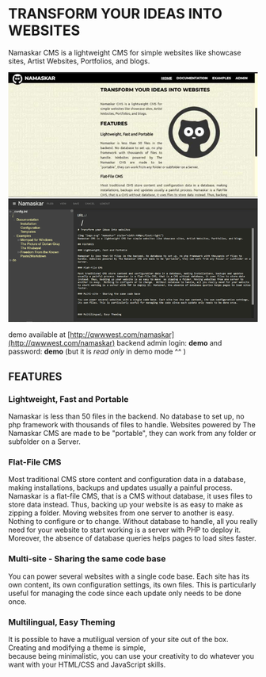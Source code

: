 TRANSFORM YOUR IDEAS INTO WEBSITES
==================================
 
Namaskar CMS is a lightweight CMS for simple websites like showcase sites, Artist Websites, Portfolios, and blogs.

![Namaskar Frontend](media/img/namaskar-frontend.jpg)
![Namaskar Backend](media/img/namaskar.png)

demo available at [http://qwwwest.com/namaskar](http://qwwwest.com/namaskar)
backend admin login: **demo** and password: **demo** 
(but it is *read only* in demo mode ^^ )

FEATURES
--------

### Lightweight, Fast and Portable

Namaskar is less than 50 files in the backend. No database to set up, no php framework with thousands of files to handle. Websites powered by The Namaskar CMS are made to be "portable", they can work from any folder or subfolder on a Server.

### Flat-File CMS

Most traditional CMS store content and configuration data in a database, making installations, backups and updates usually a painful process. Namaskar is a flat-file CMS, that is a CMS without database, it uses files to store data instead. Thus, backing up your website is as easy to make as zipping a folder. Moving websites from one server to another is easy. Nothing to configure or to change. Without database to handle, all you really need for your website to start working is a server with PHP to deploy it. Moreover, the absence of database queries helps pages to load sites faster.

### Multi-site - Sharing the same code base

You can power several websites with a single code base. Each site has its own content, its own configuration settings, its own files. This is particularly useful for managing the code since each update only needs to be done once.

### Multilingual, Easy Theming

It is possible to have a mutiligual version of your site out of the box. Creating and modifying a theme is simple,\
because being minimalistic, you can use your creativity to do whatever you want with your HTML/CSS and JavaScript skills.


